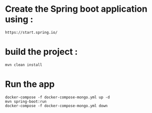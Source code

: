 # Create the Spring boot application using :
```
https://start.spring.io/
```
# build the project :
```
mvn clean install
```
# Run the app
``` 
docker-compose -f docker-compose-mongo.yml up -d
mvn spring-boot:run
docker-compose -f docker-compose-mongo.yml down
```
